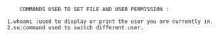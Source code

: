            COMMANDS USED TO SET FILE AND USER PERMISSION :
         
       1.whoami :used to display or print the user you are currently in.
       2.su:command used to switch different user. 
